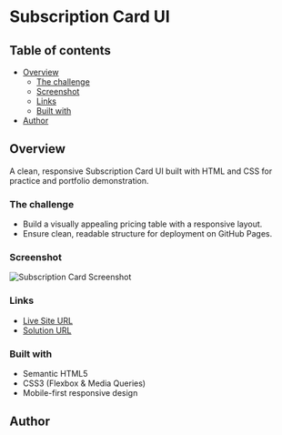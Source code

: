 # Subscription Card UI

## Table of contents

- [Overview](#overview)
  - [The challenge](#the-challenge)
  - [Screenshot](#screenshot)
  - [Links](#links)
  - [Built with](#built-with)
- [Author](#author)

## Overview

A clean, responsive Subscription Card UI built with HTML and CSS for practice and portfolio demonstration.

### The challenge

- Build a visually appealing pricing table with a responsive layout.
- Ensure clean, readable structure for deployment on GitHub Pages.

### Screenshot

![Subscription Card Screenshot](screenshot.png) 

### Links

-  [Live Site URL]()
- [Solution URL]()
### Built with

- Semantic HTML5
- CSS3 (Flexbox & Media Queries)
- Mobile-first responsive design

## Author


